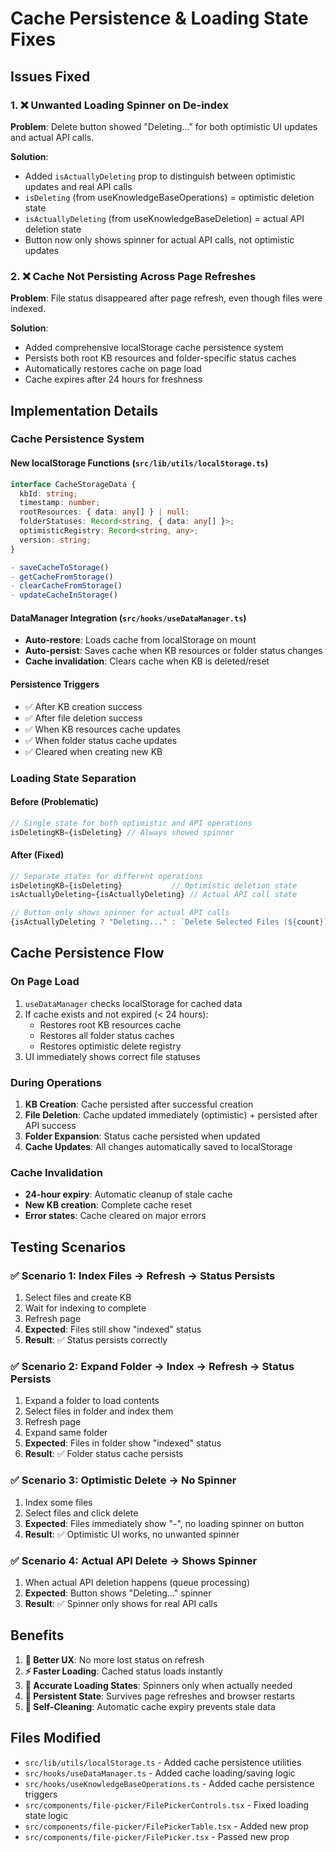 # Cache Persistence & Loading State Fixes

## Issues Fixed

### 1. ❌ Unwanted Loading Spinner on De-index
**Problem**: Delete button showed "Deleting..." for both optimistic UI updates and actual API calls.

**Solution**: 
- Added `isActuallyDeleting` prop to distinguish between optimistic updates and real API calls
- `isDeleting` (from useKnowledgeBaseOperations) = optimistic deletion state
- `isActuallyDeleting` (from useKnowledgeBaseDeletion) = actual API deletion state
- Button now only shows spinner for actual API calls, not optimistic updates

### 2. ❌ Cache Not Persisting Across Page Refreshes
**Problem**: File status disappeared after page refresh, even though files were indexed.

**Solution**: 
- Added comprehensive localStorage cache persistence system
- Persists both root KB resources and folder-specific status caches
- Automatically restores cache on page load
- Cache expires after 24 hours for freshness

## Implementation Details

### Cache Persistence System

#### New localStorage Functions (`src/lib/utils/localStorage.ts`)
```typescript
interface CacheStorageData {
  kbId: string;
  timestamp: number;
  rootResources: { data: any[] } | null;
  folderStatuses: Record<string, { data: any[] }>;
  optimisticRegistry: Record<string, any>;
  version: string;
}

- saveCacheToStorage()
- getCacheFromStorage() 
- clearCacheFromStorage()
- updateCacheInStorage()
```

#### DataManager Integration (`src/hooks/useDataManager.ts`)
- **Auto-restore**: Loads cache from localStorage on mount
- **Auto-persist**: Saves cache when KB resources or folder status changes
- **Cache invalidation**: Clears cache when KB is deleted/reset

#### Persistence Triggers
- ✅ After KB creation success
- ✅ After file deletion success  
- ✅ When KB resources cache updates
- ✅ When folder status cache updates
- ✅ Cleared when creating new KB

### Loading State Separation

#### Before (Problematic)
```typescript
// Single state for both optimistic and API operations
isDeletingKB={isDeleting} // Always showed spinner
```

#### After (Fixed)
```typescript
// Separate states for different operations
isDeletingKB={isDeleting}           // Optimistic deletion state
isActuallyDeleting={isActuallyDeleting} // Actual API call state

// Button only shows spinner for actual API calls
{isActuallyDeleting ? "Deleting..." : `Delete Selected Files (${count})`}
```

## Cache Persistence Flow

### On Page Load
1. `useDataManager` checks localStorage for cached data
2. If cache exists and not expired (< 24 hours):
   - Restores root KB resources cache
   - Restores all folder status caches  
   - Restores optimistic delete registry
3. UI immediately shows correct file statuses

### During Operations
1. **KB Creation**: Cache persisted after successful creation
2. **File Deletion**: Cache updated immediately (optimistic) + persisted after API success
3. **Folder Expansion**: Status cache persisted when updated
4. **Cache Updates**: All changes automatically saved to localStorage

### Cache Invalidation
- **24-hour expiry**: Automatic cleanup of stale cache
- **New KB creation**: Complete cache reset
- **Error states**: Cache cleared on major errors

## Testing Scenarios

### ✅ Scenario 1: Index Files → Refresh → Status Persists
1. Select files and create KB
2. Wait for indexing to complete
3. Refresh page
4. **Expected**: Files still show "indexed" status
5. **Result**: ✅ Status persists correctly

### ✅ Scenario 2: Expand Folder → Index → Refresh → Status Persists  
1. Expand a folder to load contents
2. Select files in folder and index them
3. Refresh page
4. Expand same folder
5. **Expected**: Files in folder show "indexed" status
6. **Result**: ✅ Folder status cache persists

### ✅ Scenario 3: Optimistic Delete → No Spinner
1. Index some files
2. Select files and click delete
3. **Expected**: Files immediately show "-", no loading spinner on button
4. **Result**: ✅ Optimistic UI works, no unwanted spinner

### ✅ Scenario 4: Actual API Delete → Shows Spinner
1. When actual API deletion happens (queue processing)
2. **Expected**: Button shows "Deleting..." spinner
3. **Result**: ✅ Spinner only shows for real API calls

## Benefits

1. **🚀 Better UX**: No more lost status on refresh
2. **⚡ Faster Loading**: Cached status loads instantly
3. **🎯 Accurate Loading States**: Spinners only when actually needed
4. **💾 Persistent State**: Survives page refreshes and browser restarts
5. **🧹 Self-Cleaning**: Automatic cache expiry prevents stale data

## Files Modified

- `src/lib/utils/localStorage.ts` - Added cache persistence utilities
- `src/hooks/useDataManager.ts` - Added cache loading/saving logic
- `src/hooks/useKnowledgeBaseOperations.ts` - Added cache persistence triggers
- `src/components/file-picker/FilePickerControls.tsx` - Fixed loading state logic
- `src/components/file-picker/FilePickerTable.tsx` - Added new prop
- `src/components/file-picker/FilePicker.tsx` - Passed new prop 